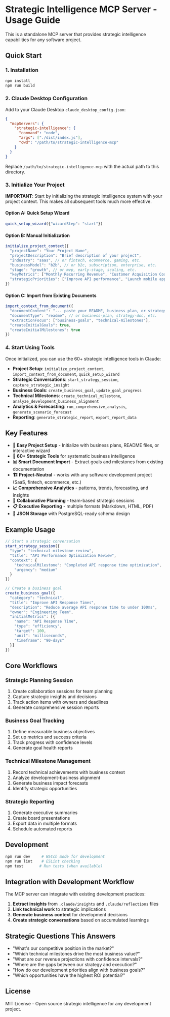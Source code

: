# Strategic Intelligence MCP Server - Usage Guide

This is a standalone MCP server that provides strategic intelligence capabilities for any software project.

## Quick Start

### 1. Installation

```bash
npm install
npm run build
```

### 2. Claude Desktop Configuration

Add to your Claude Desktop `claude_desktop_config.json`:

```json
{
  "mcpServers": {
    "strategic-intelligence": {
      "command": "node",
      "args": ["./dist/index.js"],
      "cwd": "/path/to/strategic-intelligence-mcp"
    }
  }
}
```

Replace `/path/to/strategic-intelligence-mcp` with the actual path to this directory.

### 3. Initialize Your Project

**IMPORTANT**: Start by initializing the strategic intelligence system with your project context. This makes all subsequent tools much more effective.

#### Option A: Quick Setup Wizard
```javascript
quick_setup_wizard({"wizardStep": "start"})
```

#### Option B: Manual Initialization
```javascript
initialize_project_context({
  "projectName": "Your Project Name",
  "projectDescription": "Brief description of your project",
  "industry": "saas", // or fintech, ecommerce, gaming, etc.
  "businessModel": "b2b", // or b2c, subscription, enterprise, etc.
  "stage": "growth", // or mvp, early-stage, scaling, etc.
  "keyMetrics": ["Monthly Recurring Revenue", "Customer Acquisition Cost"],
  "strategicPriorities": ["Improve API performance", "Launch mobile app", "Expand to enterprise"]
})
```

#### Option C: Import from Existing Documents
```javascript
import_context_from_document({
  "documentContent": "... paste your README, business plan, or strategy doc here ...",
  "documentType": "readme", // or business-plan, strategy-doc, etc.
  "extractionFocus": ["business-goals", "technical-milestones"],
  "createInitialGoals": true,
  "createInitialMilestones": true
})
```

### 4. Start Using Tools

Once initialized, you can use the 60+ strategic intelligence tools in Claude:

- **Project Setup**: `initialize_project_context`, `import_context_from_document`, `quick_setup_wizard`
- **Strategic Conversations**: `start_strategy_session`, `capture_strategic_insight`
- **Business Goals**: `create_business_goal`, `update_goal_progress`
- **Technical Milestones**: `create_technical_milestone`, `analyze_development_business_alignment`
- **Analytics & Forecasting**: `run_comprehensive_analysis`, `generate_scenario_forecast`
- **Reporting**: `generate_strategic_report`, `export_report_data`

## Key Features

- **🚀 Easy Project Setup** - Initialize with business plans, README files, or interactive wizard
- **🎯 60+ Strategic Tools** for systematic business intelligence
- **📊 Smart Document Import** - Extract goals and milestones from existing documentation
- **🏗️ Project-Neutral** - works with any software development project (SaaS, fintech, ecommerce, etc.)
- **📈 Comprehensive Analytics** - patterns, trends, forecasting, and insights
- **🤝 Collaborative Planning** - team-based strategic sessions
- **📋 Executive Reporting** - multiple formats (Markdown, HTML, PDF)
- **💾 JSON Storage** with PostgreSQL-ready schema design

## Example Usage

```javascript
// Start a strategic conversation
start_strategy_session({
  "type": "technical-milestone-review",
  "title": "API Performance Optimization Review",
  "context": {
    "technicalMilestone": "Completed API response time optimization",
    "urgency": "medium"
  }
})

// Create a business goal
create_business_goal({
  "category": "technical",
  "title": "Improve API Response Times",
  "description": "Reduce average API response time to under 100ms",
  "owner": "Engineering Team",
  "initialMetrics": [{
    "name": "API Response Time",
    "type": "efficiency",
    "target": 100,
    "unit": "milliseconds",
    "timeframe": "90-days"
  }]
})
```

## Core Workflows

### Strategic Planning Session
1. Create collaboration sessions for team planning
2. Capture strategic insights and decisions
3. Track action items with owners and deadlines
4. Generate comprehensive session reports

### Business Goal Tracking
1. Define measurable business objectives
2. Set up metrics and success criteria
3. Track progress with confidence levels
4. Generate goal health reports

### Technical Milestone Management
1. Record technical achievements with business context
2. Analyze development-business alignment
3. Generate business impact forecasts
4. Identify strategic opportunities

### Strategic Reporting
1. Generate executive summaries
2. Create board presentations
3. Export data in multiple formats
4. Schedule automated reports

## Development

```bash
npm run dev     # Watch mode for development
npm run lint    # ESLint checking
npm test       # Run tests (when available)
```

## Integration with Development Workflow

The MCP server can integrate with existing development practices:

1. **Extract insights** from `.claude/insights` and `.claude/reflections` files
2. **Link technical work** to strategic implications
3. **Generate business context** for development decisions
4. **Create strategic conversations** based on accumulated learnings

## Strategic Questions This Answers

- "What's our competitive position in the market?"
- "Which technical milestones drive the most business value?"
- "What are our revenue projections with confidence intervals?"
- "Where are the gaps between our strategy and execution?"
- "How do our development priorities align with business goals?"
- "Which opportunities have the highest ROI potential?"

## License

MIT License - Open source strategic intelligence for any development project.